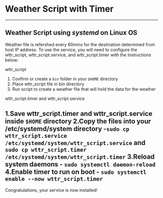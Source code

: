 # Weather Script with Timer
---

## Weather Script using *systemd* on Linux OS

Weather file is refershed every 60mins for the destination determined from host IP address. To use the service, you will need to configure the wttr_script, wttr_script.service, and wttr_script.timer with the instructions below:

wttr_script
1. Confirm or create a `bin` folder in your `$HOME` directory 
2. Place wttr_script file in bin directory
3. Run script to create a weather file that will hold the data for the weather

wttr_script.timer and wttr_script.service

1.Save wttr_script.timer and wttr_script.service inside `$HOME` directory
2.Copy the files into your /etc/systemd/system directory -`sudo cp wttr_script.service /etc/systemd/system/wttr_script.service` and `sudo cp wttr_script.timer /etc/systemd/system/wttr_script.timer`
3.Reload system daemons - `sudo systemctl daemon-reload`
4.Enable timer to run on boot - `sudo systemctl enable --now wttr_script.timer`
---
Congratulations, your service is now installed!
